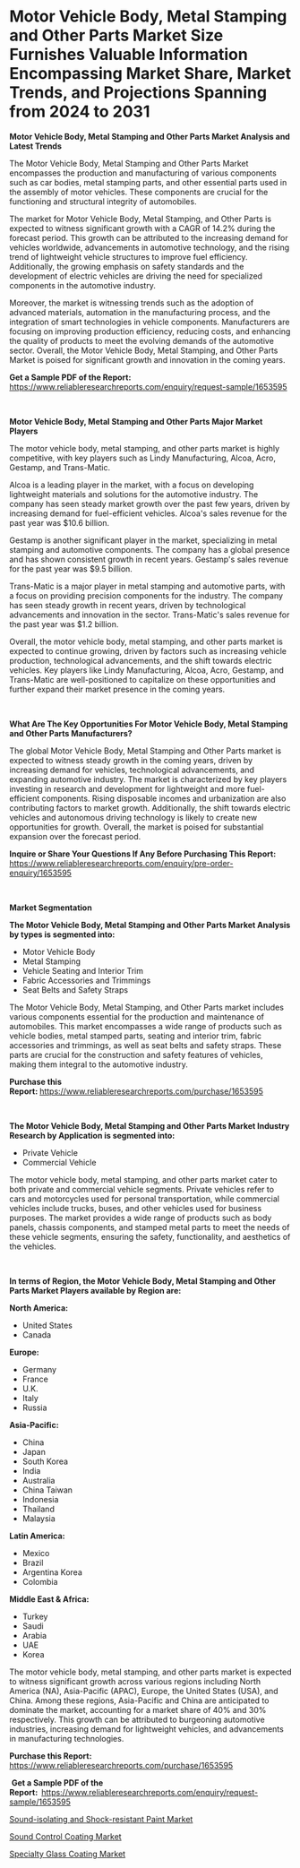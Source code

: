 <p><h1>Motor Vehicle Body, Metal Stamping and Other Parts Market Size Furnishes Valuable Information Encompassing Market Share, Market Trends, and Projections Spanning from 2024 to 2031</h1></p><p><strong>Motor Vehicle Body, Metal Stamping and Other Parts Market Analysis and Latest Trends</strong></p>
<p><p>The Motor Vehicle Body, Metal Stamping and Other Parts Market encompasses the production and manufacturing of various components such as car bodies, metal stamping parts, and other essential parts used in the assembly of motor vehicles. These components are crucial for the functioning and structural integrity of automobiles.</p><p>The market for Motor Vehicle Body, Metal Stamping, and Other Parts is expected to witness significant growth with a CAGR of 14.2% during the forecast period. This growth can be attributed to the increasing demand for vehicles worldwide, advancements in automotive technology, and the rising trend of lightweight vehicle structures to improve fuel efficiency. Additionally, the growing emphasis on safety standards and the development of electric vehicles are driving the need for specialized components in the automotive industry.</p><p>Moreover, the market is witnessing trends such as the adoption of advanced materials, automation in the manufacturing process, and the integration of smart technologies in vehicle components. Manufacturers are focusing on improving production efficiency, reducing costs, and enhancing the quality of products to meet the evolving demands of the automotive sector. Overall, the Motor Vehicle Body, Metal Stamping, and Other Parts Market is poised for significant growth and innovation in the coming years.</p></p>
<p><strong>Get a Sample PDF of the Report:&nbsp;</strong> <a href="https://www.reliableresearchreports.com/enquiry/request-sample/1653595">https://www.reliableresearchreports.com/enquiry/request-sample/1653595</a></p>
<p>&nbsp;</p>
<p><strong>Motor Vehicle Body, Metal Stamping and Other Parts Major Market Players</strong></p>
<p><p>The motor vehicle body, metal stamping, and other parts market is highly competitive, with key players such as Lindy Manufacturing, Alcoa, Acro, Gestamp, and Trans-Matic. </p><p>Alcoa is a leading player in the market, with a focus on developing lightweight materials and solutions for the automotive industry. The company has seen steady market growth over the past few years, driven by increasing demand for fuel-efficient vehicles. Alcoa's sales revenue for the past year was $10.6 billion.</p><p>Gestamp is another significant player in the market, specializing in metal stamping and automotive components. The company has a global presence and has shown consistent growth in recent years. Gestamp's sales revenue for the past year was $9.5 billion.</p><p>Trans-Matic is a major player in metal stamping and automotive parts, with a focus on providing precision components for the industry. The company has seen steady growth in recent years, driven by technological advancements and innovation in the sector. Trans-Matic's sales revenue for the past year was $1.2 billion.</p><p>Overall, the motor vehicle body, metal stamping, and other parts market is expected to continue growing, driven by factors such as increasing vehicle production, technological advancements, and the shift towards electric vehicles. Key players like Lindy Manufacturing, Alcoa, Acro, Gestamp, and Trans-Matic are well-positioned to capitalize on these opportunities and further expand their market presence in the coming years.</p></p>
<p>&nbsp;</p>
<p><strong>What Are The Key Opportunities For Motor Vehicle Body, Metal Stamping and Other Parts Manufacturers?</strong></p>
<p><p>The global Motor Vehicle Body, Metal Stamping and Other Parts market is expected to witness steady growth in the coming years, driven by increasing demand for vehicles, technological advancements, and expanding automotive industry. The market is characterized by key players investing in research and development for lightweight and more fuel-efficient components. Rising disposable incomes and urbanization are also contributing factors to market growth. Additionally, the shift towards electric vehicles and autonomous driving technology is likely to create new opportunities for growth. Overall, the market is poised for substantial expansion over the forecast period.</p></p>
<p><strong>Inquire or Share Your Questions If Any Before Purchasing This Report:</strong> <a href="https://www.reliableresearchreports.com/enquiry/pre-order-enquiry/1653595">https://www.reliableresearchreports.com/enquiry/pre-order-enquiry/1653595</a></p>
<p>&nbsp;</p>
<p><strong>Market Segmentation</strong></p>
<p><strong>The Motor Vehicle Body, Metal Stamping and Other Parts Market Analysis by types is segmented into:</strong></p>
<p><ul><li>Motor Vehicle Body</li><li>Metal Stamping</li><li>Vehicle Seating and Interior Trim</li><li>Fabric Accessories and Trimmings</li><li>Seat Belts and Safety Straps</li></ul></p>
<p><p>The Motor Vehicle Body, Metal Stamping, and Other Parts market includes various components essential for the production and maintenance of automobiles. This market encompasses a wide range of products such as vehicle bodies, metal stamped parts, seating and interior trim, fabric accessories and trimmings, as well as seat belts and safety straps. These parts are crucial for the construction and safety features of vehicles, making them integral to the automotive industry.</p></p>
<p><strong>Purchase this Report:&nbsp;</strong><a href="https://www.reliableresearchreports.com/purchase/1653595">https://www.reliableresearchreports.com/purchase/1653595</a></p>
<p>&nbsp;</p>
<p><strong>The Motor Vehicle Body, Metal Stamping and Other Parts Market Industry Research by Application is segmented into:</strong></p>
<p><ul><li>Private Vehicle</li><li>Commercial Vehicle</li></ul></p>
<p><p>The motor vehicle body, metal stamping, and other parts market cater to both private and commercial vehicle segments. Private vehicles refer to cars and motorcycles used for personal transportation, while commercial vehicles include trucks, buses, and other vehicles used for business purposes. The market provides a wide range of products such as body panels, chassis components, and stamped metal parts to meet the needs of these vehicle segments, ensuring the safety, functionality, and aesthetics of the vehicles.</p></p>
<p>&nbsp;</p>
<p><strong>In terms of Region, the Motor Vehicle Body, Metal Stamping and Other Parts Market Players available by Region are:</strong></p>
<p>
    <p> <strong> North America: </strong>
        <ul>
            <li>United States</li>
            <li>Canada</li>
        </ul>
        </p> 
    <p> <strong> Europe: </strong>
        <ul>
            <li>Germany</li>
            <li>France</li>
            <li>U.K.</li>
            <li>Italy</li>
            <li>Russia</li>
        </ul>
        </p> 
    <p> <strong> Asia-Pacific: </strong>
        <ul>
            <li>China</li>
            <li>Japan</li>
            <li>South Korea</li>
            <li>India</li>
            <li>Australia</li>
            <li>China Taiwan</li>
            <li>Indonesia</li>
            <li>Thailand</li>
            <li>Malaysia</li>
        </ul>
        </p> 
    <p> <strong> Latin America: </strong>
        <ul>
            <li>Mexico</li>
            <li>Brazil</li>
            <li>Argentina Korea</li>
            <li>Colombia</li>
        </ul>
        </p> 
    <p> <strong> Middle East & Africa: </strong>
        <ul>
            <li>Turkey</li>
            <li>Saudi</li>
            <li>Arabia</li>
            <li>UAE</li>
            <li>Korea</li>
        </ul>
    </p>
    </p>
<p><p>The motor vehicle body, metal stamping, and other parts market is expected to witness significant growth across various regions including North America (NA), Asia-Pacific (APAC), Europe, the United States (USA), and China. Among these regions, Asia-Pacific and China are anticipated to dominate the market, accounting for a market share of 40% and 30% respectively. This growth can be attributed to burgeoning automotive industries, increasing demand for lightweight vehicles, and advancements in manufacturing technologies.</p></p>
<p><strong>Purchase this Report: </strong><a href="https://www.reliableresearchreports.com/purchase/1653595">https://www.reliableresearchreports.com/purchase/1653595</a></p>
<p>&nbsp;<strong>Get a Sample PDF of the Report:&nbsp;&nbsp;</strong><a href="https://www.reliableresearchreports.com/enquiry/request-sample/1653595">https://www.reliableresearchreports.com/enquiry/request-sample/1653595</a></p>
<p><strong></strong></p>
<p><p><a href="https://view.publitas.com/reportprime-1/sound-isolating-and-shock-resistant-paint-market-offer-valuable-insights-into-market-size-market-share-market-trends-and-projections-spanning-from-2023-to-2030/">Sound-isolating and Shock-resistant Paint Market</a></p><p><a href="https://view.publitas.com/reportprime-1/sound-control-coating-market-size-and-growth-market-segmentation-regional-and-country-breakdowns-and-market-trends-for-period-from-2023-2030/">Sound Control Coating Market</a></p><p><a href="https://view.publitas.com/reportprime-1/specialty-glass-coating-market-a-comprehensive-report-of-its-market-share-growth-trends-2023-2030/">Specialty Glass Coating Market</a></p></p>